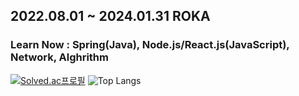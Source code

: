 ## 2022.08.01 ~ 2024.01.31 ROKA
### Learn Now : Spring(Java), Node.js/React.js(JavaScript), Network, Alghrithm

[![Solved.ac프로필](http://mazassumnida.wtf/api/v2/generate_badge?boj=louis0622)](https://solved.ac/louis0622)
![Top Langs](https://github-readme-stats.vercel.app/api/top-langs/?username=Shinui-Oh&layout=compact&theme=dark&text_color=5CFFD1&title_color=5CFFD1)
